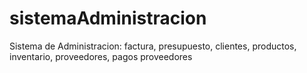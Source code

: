 # sistemaAdministracion
Sistema de Administracion: factura, presupuesto, clientes, productos, inventario, proveedores, pagos proveedores
